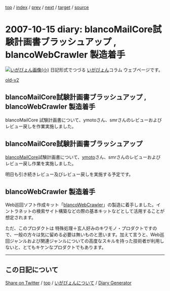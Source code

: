 [top](../index.html) 
 / [index](https://igapyon.github.io/diary/2007/index.html) 
 / [prev](https://igapyon.github.io/diary/2007/ig071014.html) 
 / [next](https://igapyon.github.io/diary/2007/ig071017.html) 
 / [target](https://igapyon.github.io/diary/2007/ig071015.html) 
 / [source](https://github.com/igapyon/diary/blob/gh-pages/2007/ig071015.html.src.md) 

2007-10-15 diary: blancoMailCore試験計画書ブラッシュアップ , blancoWebCrawler 製造着手
=====================================================================================================
[![いがぴょん画像(小)](https://igapyon.github.io/diary/images/iga200306s.jpg "いがぴょん")](https://igapyon.github.io/diary/memo/memoigapyon.html) 日記形式でつづる [いがぴょん](https://igapyon.github.io/diary/memo/memoigapyon.html)コラム ウェブページです。

[old-v2](ig071015-orig.html)

## blancoMailCore試験計画書ブラッシュアップ , blancoWebCrawler 製造着手

blancoMailCore 試験計画書について、ymotoさん、smrさんのレビューおよびレビュー戻しを作業実施しました。


## blancoMailCore試験計画書ブラッシュアップ

[blancoMailCore](http://www.igapyon.jp/blanco/blancomailcore.html)試験計画書について、[ymoto](http://d.hatena.ne.jp/ymoto/)さん、smrさんのレビューおよびレビュー戻し作業を実施しました。

明日も引き続きレビュー及びレビュー戻しを実施する予定です。

## blancoWebCrawler 製造着手

Web巡回ソフト作成キット「[blancoWebCrawler](http://www.igapyon.jp/blanco/blancodownload.html#blancoWebCrawler)」の製造に着手しました。イントラネットの検索サイト構築などの際の基本キットなどとして活用することが想定されます。

ただ、このプロダクトは 特殊処理＋玄人好みのキワモノ・プロダクトですので、一般の方々は気に留める必要は無いものと思います。加えて言うと、Web巡回ジャンルおよび関連ジャンルについての高度なスキルを持った技術者が利用しないと、とてもキケンなプロダクトでもあります。

----------------------------------------------------------------------------------------------------

## この日記について

[Share on Twitter](https://twitter.com/intent/tweet?hashtags=igapyon%2Cdiary%2C%E3%81%84%E3%81%8C%E3%81%B4%E3%82%87%E3%82%93&text=blancoMailCore%E8%A9%A6%E9%A8%93%E8%A8%88%E7%94%BB%E6%9B%B8%E3%83%96%E3%83%A9%E3%83%83%E3%82%B7%E3%83%A5%E3%82%A2%E3%83%83%E3%83%97+%2C+blancoWebCrawler+%E8%A3%BD%E9%80%A0%E7%9D%80%E6%89%8B&url=https%3A%2F%2Figapyon.github.io%2Fdiary%2F2007%2Fig071015.html) / [top](../index.html) / [いがぴょんについて](https://igapyon.github.io/diary/memo/memoigapyon.html) / [Diary Generator](https://github.com/igapyon/igapyonv3)
